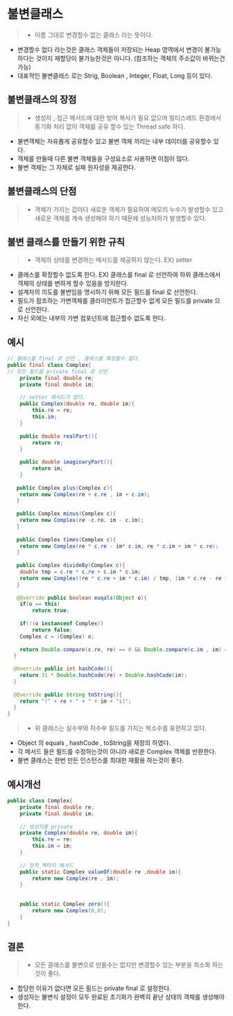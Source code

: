 # 불변클래스
>- 이름 그대로 변경할수 없는 클래스 라는 뜻이다.
- 변경할수 없다 라는것은 클래스 객체들이 저장되는 Heap 영역에서 변경이 불가능 하다는 것이지 재할당이 불가능한것은 아니다. (참조하는 객체의 주소값이 바뀌는건 가능)
- 대표적인 불변클래스 로는 Strig, Boolean , Integer, Float, Long 등이 있다.

## 불변클래스의 장점
>- 생성자 , 접근 메서드에 대한 방어 복사가 필요 없으며 멀티스레드 환경에서 동기화 처리 없이 객체를 공유 할수 있는 Thread safe 하다.
- 불변객체는 자유롭게 공유할수 있고 불변 객체 끼리는 내부 데이터를 공유할수 있다.
- 객체를 만들때 다른 불변 객체들을 구성요소로 사용하면 이점이 많다.
- 불변 객체는 그 자체로 실패 원자성을 제공한다.

## 불변클래스의 단점
>- 객체가 가지는 값마다 새로운 객체가 필요하여 메모리 누수가 발생할수 있고 새로운 객체를 계속 생성해야 하기 때문에 성능저하가 발생할수 있다.

## 불변 클래스를 만들기 위한 규칙
> - 객체의 상태를 변경하는 메서드를 제공하지 않는다.
    EX) setter
- 클래스를 확장할수 없도록 한다.
  EX) 클래스를 final 로 선언하여 하위 클래스에서 객체의 상태를 변하게 할수 있음을 방지한다.
- 설계자의 의도를 불변임을 명시하기 위해 모든 필드를 final 로 선언한다.
- 필드가 참조하는 가변객체를 클라이언트가 접근할수 없게 모든 필드를 private 으로 선언한다.
- 자신 외에는 내부의 가변 컴포넌트에 접근할수 없도록 한다.

## 예시
~~~java
// 클래스를 final 로 선언 , 클래스를 확장할수 없다.
public final class Complex{
// 모든 필드를 private final 로 선언
	private final double re;
    private final double im;
    
    // setter 메서드가 없다.
    public Complex(double re, double im){
    	this.re = re;
        this.im;
    }
    
    public double realPart(){
    	return re;
    }
    
    public double imaginaryPart(){
    	return im;
    }
    
   public Complex plus(Complex c){
   	return new Complex(re + c.re , im + c.im);
   }
   
   public Complex minus(Complex c){
   	return new Complex(re -c.re, im - c.im);
   }
   
   public Complex times(Complex c){
   	return new Complex(re * c.re - im* c.im, re * c.im + im * c.re);
   }
   
   public Complex divideBy(Complex c){
   	double tmp = c.re * c.re + c.im * c.im;
    return new Complex((re * c.re + im * c.im) / tmp, (im * c.re - re * c.im) / tmp);
   }
   
   @Override public boolean euqals(Object o){
   	if(o == this)
    	return true;
   
    if(!(o instanceof Complex))
   		return false;
    Complex c = (Complex) o;
    
    return Double.compare(c.re, re) == 0 && Double.compare(c.im , im) == 0;
  }
  
  @Override public int hashCode(){
  	return 31 * Double.hashCode(re) + Double.hashCode(im);
  }
  
  @Override public String toString(){
  	return "(" + re + " + " + im + "i)";
  }
}
~~~

>- 위 클래스는 실수부와 허수부 필드를 가지는 복소수를 표현하고 있다.
- Object 의 equals , hashCode , toString을 재정의 하였다.
- 각 메서드 들은 필드를 수정하는것이 아니라 새로운 Complex 객체를 반환한다.
- 불변 클래스는 한번 만든 인스턴스를 최대한 재활용 하는것이 좋다.

## 예시개선
~~~java
public class Complex{
	private final double re;
    private final double im;
    
    // 생성자를 private
    private Complex(double re, double im){
    	this.re = re;
        this.im = im;
    }
    
    // 정적 팩터리 메서드
    public static Complex valueOf(double re ,double im){
    	return new Complex(re , im);
    }
    
   
    public static Complex zero(){
    	return new Complex(0,0);
    }
}
~~~


## 결론
>- 모든 클래스를 불변으로 만들수는 없지만 변경할수 있는 부분을 최소화 하는것이 좋다.
- 합당한 이유가 없다면 모든 필드는 private final 로 설정한다.
- 생성자는 불변식 설정이 모두 완료된 초기화가 완벽히 끝난 상태의 객체를 생성해야 한다.